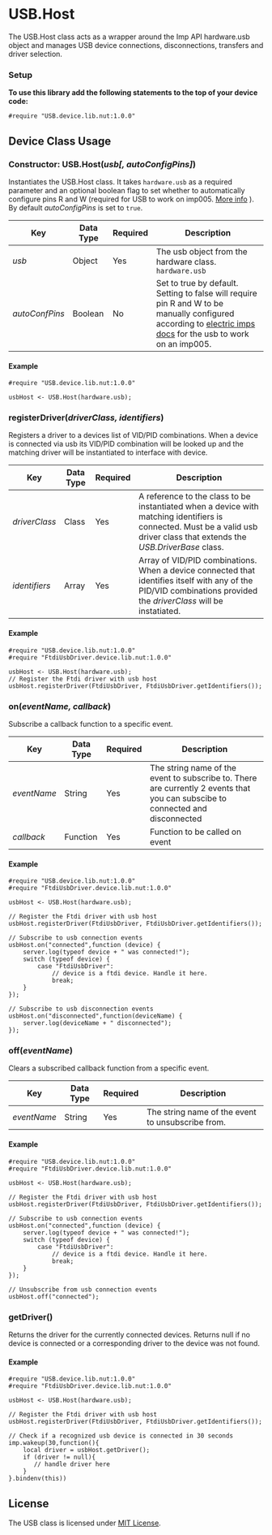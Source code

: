 # USB.Host

The USB.Host class acts as a wrapper around the Imp API hardware.usb object and manages USB device connections, disconnections, transfers and driver selection.

### Setup

**To use this library add the following statements to the top of your device code:**

```
#require "USB.device.lib.nut:1.0.0"
```

## Device Class Usage

### Constructor: USB.Host(*usb[, autoConfigPins]*)

Instantiates the USB.Host class. It takes `hardware.usb` as a required parameter and an optional boolean flag to set whether to automatically configure pins R and W (required for USB to work on imp005. [More info](https://electricimp.com/docs/hardware/imp/imp005pinmux/#usb) ). By default *autoConfigPins* is set to `true`.

| Key | Data Type | Required | Description |
| --- | --------- | -------- | ----------- |
| *usb* | Object | Yes | The usb object from the hardware class. `hardware.usb` |
| *autoConfPins* | Boolean | No | Set to true by default. Setting to false will require pin R and W to be manually configured according to [electric imps docs](https://electricimp.com/docs/hardware/imp/imp005pinmux/#usb) for the usb to work on an imp005.

#### Example

```squirrel
#require "USB.device.lib.nut:1.0.0"

usbHost <- USB.Host(hardware.usb);
```

### registerDriver(*driverClass, identifiers*)

Registers a driver to a devices list of VID/PID combinations. When a device is connected via usb its VID/PID combination will be looked up and the matching driver will be instantiated to interface with device.


| Key | Data Type | Required | Description |
| --- | --------- | -------- | ----------- |
| *driverClass* | Class | Yes | A reference to the class to be instantiated when a device with matching identifiers is connected. Must be a valid usb driver class that extends the *USB.DriverBase* class. |
| *identifiers* | Array | Yes | Array of VID/PID combinations. When a device connected that identifies itself with any of the PID/VID combinations provided the *driverClass* will be instatiated.


#### Example

```squirrel
#require "USB.device.lib.nut:1.0.0"
#require "FtdiUsbDriver.device.lib.nut:1.0.0"

usbHost <- USB.Host(hardware.usb);
// Register the Ftdi driver with usb host
usbHost.registerDriver(FtdiUsbDriver, FtdiUsbDriver.getIdentifiers());

```


### on(*eventName, callback*)

Subscribe a callback function to a specific event.


| Key | Data Type | Required | Description |
| --- | --------- | -------- | ----------- |
| *eventName* | String | Yes | The string name of the event to subscribe to. There are currently 2 events that you can subscibe to connected and disconnected|
| *callback* | Function | Yes | Function to be called on event |

#### Example

```squirrel
#require "USB.device.lib.nut:1.0.0"
#require "FtdiUsbDriver.device.lib.nut:1.0.0"

usbHost <- USB.Host(hardware.usb);

// Register the Ftdi driver with usb host
usbHost.registerDriver(FtdiUsbDriver, FtdiUsbDriver.getIdentifiers());

// Subscribe to usb connection events
usbHost.on("connected",function (device) {
    server.log(typeof device + " was connected!");
    switch (typeof device) {
        case "FtdiUsbDriver":
            // device is a ftdi device. Handle it here.
            break;
    }
});

// Subscribe to usb disconnection events
usbHost.on("disconnected",function(deviceName) {
    server.log(deviceName + " disconnected");
});

```

### off(*eventName*)

Clears a subscribed callback function from a specific event.

| Key | Data Type | Required | Description |
| --- | --------- | -------- | ----------- |
| *eventName* | String | Yes | The string name of the event to unsubscribe from.|

#### Example

```squirrel
#require "USB.device.lib.nut:1.0.0"
#require "FtdiUsbDriver.device.lib.nut:1.0.0"

usbHost <- USB.Host(hardware.usb);

// Register the Ftdi driver with usb host
usbHost.registerDriver(FtdiUsbDriver, FtdiUsbDriver.getIdentifiers());

// Subscribe to usb connection events
usbHost.on("connected",function (device) {
    server.log(typeof device + " was connected!");
    switch (typeof device) {
        case "FtdiUsbDriver":
            // device is a ftdi device. Handle it here.
            break;
    }
});

// Unsubscribe from usb connection events
usbHost.off("connected");
```


### getDriver()

Returns the driver for the currently connected devices. Returns null if no device is connected or a corresponding driver to the device was not found.

#### Example

```squirrel
#require "USB.device.lib.nut:1.0.0"
#require "FtdiUsbDriver.device.lib.nut:1.0.0"

usbHost <- USB.Host(hardware.usb);

// Register the Ftdi driver with usb host
usbHost.registerDriver(FtdiUsbDriver, FtdiUsbDriver.getIdentifiers());

// Check if a recognized usb device is connected in 30 seconds
imp.wakeup(30,function(){
    local driver = usbHost.getDriver();
    if (driver != null){
       // handle driver here
    }
}.bindenv(this))
```

## License

The USB class is licensed under [MIT License](../LICENSE).